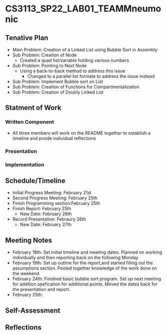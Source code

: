 # CS3113_SP22_LAB01_TEAMMneumonic

## Tenative Plan 
-  Main Problem: Creation of a Linked List using Bubble Sort in Assembly 
-  Sub Problem: Creation of Node
   - Created a quad list/variable holding various numbers
-  Sub Problem: Pointing to Next Node
   -  Using a back-to-back method to address this issue
      - Changed to a parallel list formate to address the issue instead
-  Sub Problem: Implement Bubble sort on List
- Sub Problem: Creation of Functions for Compartmentalization 
- Sub Problem: Creation of Doubly Linked List 




## Statment of Work 
### Written Component
-  All three members will work on the README together to establish a timeline and proide individual reflections
### Presentation
### Implementation

## Schedule/Timeline 
-  Initial Progress Meeting: February 21st
-  Second Progress Meeting: February 25th
-  Finish Programming section:February 25th
-  Finish Report: February 25th
   - New Date: February 26th 
-  Record Presentation: Febraury 26th
   - New Date: February 27th 
 
## Meeting Notes
-  February 18th: Set initial timeline and meeting dates. Planned on working individually and then reporting back on the following Monday 
-  February 19th: Set up outline for the report,and started filling out the assumptions section. Pooled together knowledge of the work done on the weekend.
-  February 24th: Finished basic bubble sort program. Set up next meeting for addition spefication for additional points. Moved the dates back for the presentation and report.
-  February 25th:  
 
 ## Self-Assessment 
 
 ## Reflections
 
   
